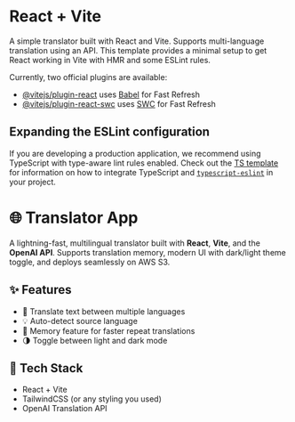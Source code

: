 # React + Vite
A simple translator built with React and Vite. Supports multi-language translation using an API. 
This template provides a minimal setup to get React working in Vite with HMR and some ESLint rules.

Currently, two official plugins are available:

- [@vitejs/plugin-react](https://github.com/vitejs/vite-plugin-react/blob/main/packages/plugin-react) uses [Babel](https://babeljs.io/) for Fast Refresh
- [@vitejs/plugin-react-swc](https://github.com/vitejs/vite-plugin-react/blob/main/packages/plugin-react-swc) uses [SWC](https://swc.rs/) for Fast Refresh

## Expanding the ESLint configuration

If you are developing a production application, we recommend using TypeScript with type-aware lint rules enabled. Check out the [TS template](https://github.com/vitejs/vite/tree/main/packages/create-vite/template-react-ts) for information on how to integrate TypeScript and [`typescript-eslint`](https://typescript-eslint.io) in your project.
# 🌐 Translator App

A lightning-fast, multilingual translator built with **React**, **Vite**, and the **OpenAI API**. Supports translation memory, modern UI with dark/light theme toggle, and deploys seamlessly on AWS S3.

## ✨ Features

- 🔁 Translate text between multiple languages
- 💡 Auto-detect source language
- 🧠 Memory feature for faster repeat translations
- 🌗 Toggle between light and dark mode


## 🔧 Tech Stack

- React + Vite
- TailwindCSS (or any styling you used)
- OpenAI Translation API



